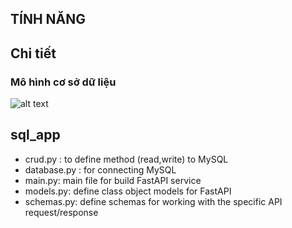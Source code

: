 ## TÍNH NĂNG

## Chi tiết

### Mô hình cơ sở dữ liệu

![alt text]()


## sql_app
- crud.py : to define method (read,write) to MySQL
- database.py : for connecting MySQL
- main.py: main file for build FastAPI service
- models.py: define class object models for FastAPI
- schemas.py: define schemas for working with the specific API request/response
